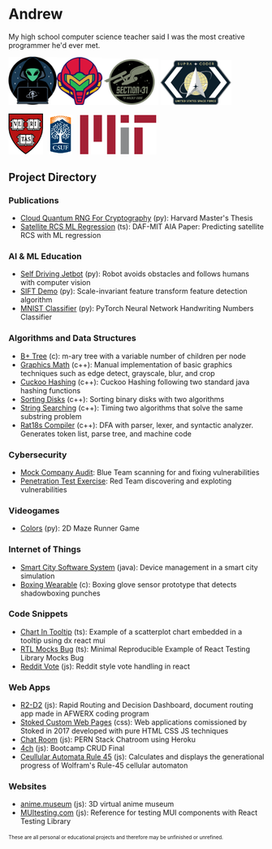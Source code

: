 # Andrew
My high school computer science teacher said I was the most creative programmer he'd ever met.

<img src="spacecamp.png" width="95"/><img src="metroid.png" width="90"/><img src="section31.png" width="110"/>
<img src="supracoders.png" width="140"/>

<img src="harv.png" width="68"/>&nbsp;&nbsp;&nbsp;<img src="csuf.png" width="45"/>&nbsp;&nbsp;&nbsp;&nbsp;<img src="mit.png" width="150"/>

## Project Directory

### Publications
* [Cloud Quantum RNG For Cryptography](https://github.com/pham-andrew/Cloud-Quantum-Computer-RNG-for-Cryptography) (py): Harvard Master's Thesis
* [Satellite RCS ML Regression](https://github.com/pham-andrew/Satellite-RCS-ML-Regression) (ts): DAF-MIT AIA Paper: Predicting satellite RCS with ML regression
### AI & ML Education
* [Self Driving Jetbot](https://github.com/pham-andrew/Self-Driving-Jetbot) (py): Robot avoids obstacles and follows humans with computer vision
* [SIFT Demo](https://github.com/pham-andrew/SIFT-Demo) (py): Scale-invariant feature transform feature detection algorithm
* [MNIST Classifier](https://github.com/pham-andrew/MNIST-Classifier) (py): PyTorch Neural Network Handwriting Numbers Classifier
### Algorithms and Data Structures
* [B+ Tree](https://github.com/pham-andrew/BplusTree) (c): m-ary tree with a variable number of children per node
* [Graphics Math](https://github.com/pham-andrew/Graphics-Math) (c++): Manual implementation of basic graphics techniques such as edge detect, grayscale, blur, and crop
* [Cuckoo Hashing](https://github.com/pham-andrew/Cuckoo-Hashing) (c++): Cuckoo Hashing following two standard java hashing functions
* [Sorting Disks](https://github.com/pham-andrew/Sorting-Disks) (c++): Sorting binary disks with two algorithms
* [String Searching](https://github.com/pham-andrew/String-Searching) (c++): Timing two algorithms that solve the same substring problem
* [Rat18s Compiler](https://github.com/pham-andrew/Rat18s-Compiler) (c++): DFA with parser, lexer, and syntactic analyzer. Generates token list, parse tree, and machine code
### Cybersecurity
* [Mock Company Audit](https://github.com/pham-andrew/CyberSecurity-Audit): Blue Team scanning for and fixing vulnerabilities
* [Penetration Test Exercise](https://github.com/pham-andrew/Red-Teaming-Operations-Exercise): Red Team discovering and exploting vulnerabilities
### Videogames
* [Colors](https://github.com/pham-andrew/Colors) (py): 2D Maze Runner Game
### Internet of Things
* [Smart City Software System](https://github.com/pham-andrew/Smart-City-Software-System) (java): Device management in a smart city simulation
* [Boxing Wearable](https://github.com/pham-andrew/BoxingWearable) (c): Boxing glove sensor prototype that detects shadowboxing punches
### Code Snippets
* [Chart In Tooltip](https://github.com/pham-andrew/chart-in-tooltip) (ts): Example of a scatterplot chart embedded in a tooltip using dx react mui
* [RTL Mocks Bug](https://github.com/pham-andrew/rtl-mocks-bug-minimal-reproducible-example) (ts): Minimal Reproducible Example of React Testing Library Mocks Bug
* [Reddit Vote](https://gist.github.com/pham-andrew/1aaf8570fe092bc47026074c3f64925f) (js): Reddit style vote handling in react
### Web Apps
* [R2-D2](https://github.com/pham-andrew/R2-D2) (js): Rapid Routing and Decision Dashboard, document routing app made in AFWERX coding program
* [Stoked Custom Web Pages](https://github.com/pham-andrew/Stoked-Custom-Web-Pages) (css): Web applications comissioned by Stoked in 2017 developed with pure HTML CSS JS techniques
* [Chat Room](https://github.com/pham-andrew/Chat-Room) (js): PERN Stack Chatroom using Heroku
* [4ch](https://github.com/pham-andrew/4ch) (js): Bootcamp CRUD Final
* [Ceullular Automata Rule 45](https://github.com/pham-andrew/Elementary-Cellular-Automata-Rule-45) (js): Calculates and displays the generational progress of Wolfram's Rule-45 cellular automaton
### Websites
* [anime.museum](https://anime.museum) (js): 3D virtual anime museum
* [MUItesting.com](https://muitesting.com) (js): Reference for testing MUI components with React Testing Library

<sub><sup>These are all personal or educational projects and therefore may be unfinished or unrefined.</sup></sub>
